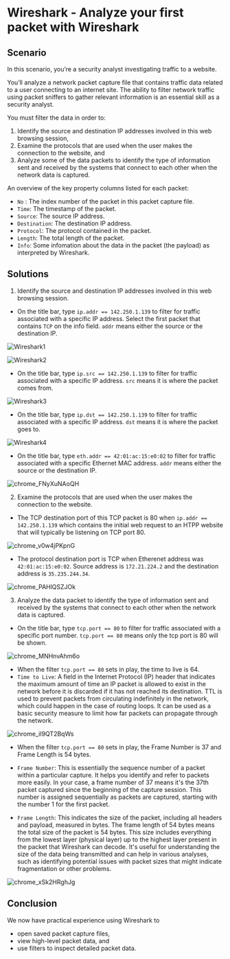 # Wireshark - Analyze your first packet with Wireshark

## Scenario
In this scenario, you’re a security analyst investigating traffic to a website.

You’ll analyze a network packet capture file that contains traffic data related to a user connecting to an internet site. The ability to filter network traffic using packet sniffers to gather relevant information is an essential skill as a security analyst.

You must filter the data in order to:

1. Identify the source and destination IP addresses involved in this web browsing session,
2. Examine the protocols that are used when the user makes the connection to the website, and
3. Analyze some of the data packets to identify the type of information sent and received by the systems that connect to each other when the network data is captured.

An overview of the key property columns listed for each packet: 
* `No` : The index number of the packet in this packet capture file.
* `Time`: The timestamp of the packet.
* `Source`: The source IP address.
* `Destination`: The destination IP address.
* `Protocol`: The protocol contained in the packet.
* `Length`: The total length of the packet.
* `Info`: Some infomation about the data in the packet (the payload) as interpreted by Wireshark.

## Solutions 
1. Identify the source and destination IP addresses involved in this web browsing session.
* On the title bar, type `ip.addr == 142.250.1.139` to filter for traffic associated with a specific IP address. Select the first packet that contains `TCP` on the info field. `addr` means either the source or the destination IP. 

![Wireshark1](https://github.com/user-attachments/assets/d2472f5b-0742-40ec-a177-ec8a10a10f78)

![Wireshark2](https://github.com/user-attachments/assets/9ea4b964-1c87-4657-8104-7f159223f77e)


* On the title bar, type `ip.src == 142.250.1.139` to filter for traffic associated with a specific IP address. `src` means it is where the packet comes from.
  
![Wireshark3](https://github.com/user-attachments/assets/a9cc6e75-f6db-4f17-bf8f-ad5f2a8544e2)


  
* On the title bar, type `ip.dst == 142.250.1.139` to filter for traffic associated with a specific IP address. `dst` means it is where the packet goes to.

![Wireshark4](https://github.com/user-attachments/assets/b4566968-aad6-4916-86c4-c67f3ec8c58a)


* On the title bar, type `eth.addr == 42:01:ac:15:e0:02` to filter for traffic associated with a specific Ethernet MAC address. `addr` means either the source or the destination IP. 

![chrome_FNyXuNAoQH](https://github.com/Kwangsa19/Ketmanto-Cybersecurity-Portfolio/assets/135963482/4385847b-0f9f-4fe5-99af-2dc3792f64f1)

2. Examine the protocols that are used when the user makes the connection to the website.
* The TCP destination port of this TCP packet is 80 when `ip.addr == 142.250.1.139` which contains the initial web request to an HTPP website that will typically be listening on TCP port 80.

![chrome_v0w4jPKpnG](https://github.com/Kwangsa19/Ketmanto-Cybersecurity-Portfolio/assets/135963482/5ce9594c-e9c3-49a2-9d93-cd0da4cb1e3b)

* The protocol destination port is TCP when Etherenet address was `42:01:ac:15:e0:02`. Source address is `172.21.224.2` and the destination address is `35.235.244.34`. 

![chrome_PAHlQSZJOk](https://github.com/Kwangsa19/Ketmanto-Cybersecurity-Portfolio/assets/135963482/263e55d9-e6e7-4204-b4c3-1215a69c98a1)

3. Analyze the data packet to identify the type of information sent and received by the systems that connect to each other when the network data is captured.
* On the title bar, type `tcp.port == 80` to filter for traffic associated with a specific port number. `tcp.port == 80` means only the tcp port is 80 will be shown. 
  
![chrome_MNHnvAhm6o](https://github.com/Kwangsa19/Ketmanto-Cybersecurity-Portfolio/assets/135963482/28081462-b634-4838-a307-b9574e7f3234)

* When the filter `tcp.port == 80` sets in play, the time to live is 64.
* `Time to Live`: A field in the Internet Protocol (IP) header that indicates the maximum amount of time an IP packet is allowed to exist in the network before it is discarded if it has not reached its destination. TTL is used to prevent packets from circulating indefinitely in the network, which could happen in the case of routing loops. It can be used as a basic security measure to limit how far packets can propagate through the network.
  
![chrome_iI9QT2BqWs](https://github.com/Kwangsa19/Ketmanto-Cybersecurity-Portfolio/assets/135963482/1fe9ba32-926b-42f3-a39e-49da54240058)


* When the filter `tcp.port == 80` sets in play, the Frame Number is 37 and Frame Length is 54 bytes.
* `Frame Number`: This is essentially the sequence number of a packet within a particular capture. It helps you identify and refer to packets more easily. In your case, a frame number of 37 means it's the 37th packet captured since the beginning of the capture session. This number is assigned sequentially as packets are captured, starting with the number 1 for the first packet.

* `Frame Length`: This indicates the size of the packet, including all headers and payload, measured in bytes. The frame length of 54 bytes means the total size of the packet is 54 bytes. This size includes everything from the lowest layer (physical layer) up to the highest layer present in the packet that Wireshark can decode. It's useful for understanding the size of the data being transmitted and can help in various analyses, such as identifying potential issues with packet sizes that might indicate fragmentation or other problems.

![chrome_xSk2HRghJg](https://github.com/Kwangsa19/Ketmanto-Cybersecurity-Portfolio/assets/135963482/107d084b-361e-4f74-98ea-c90c93fe1cae)







## Conclusion
We now have practical experience using Wireshark to

* open saved packet capture files,
* view high-level packet data, and
* use filters to inspect detailed packet data.
